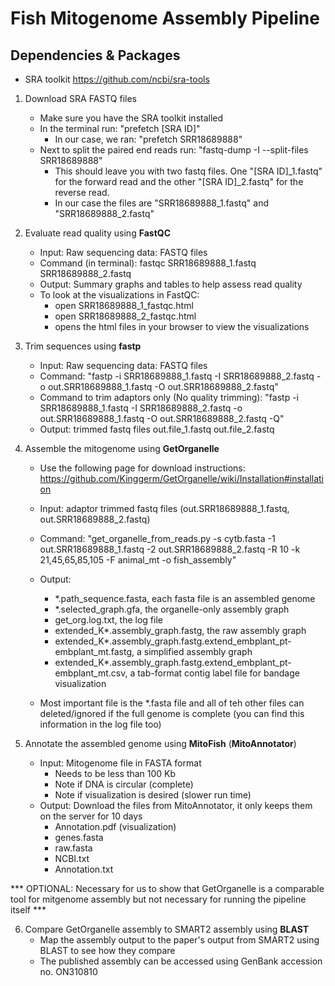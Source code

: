 # Fish Mitogenome Assembly Pipeline

## Dependencies & Packages 
* SRA toolkit <https://github.com/ncbi/sra-tools> 




1. Download SRA FASTQ files
     * Make sure you have the SRA toolkit installed
     * In the terminal run: "prefetch [SRA ID]"
          * In our case, we ran: "prefetch SRR18689888"
     * Next to split the paired end reads run: "fastq-dump -I --split-files SRR18689888"
          * This should leave you with two fastq files. One "[SRA ID]_1.fastq" for the forward read and the other "[SRA ID]_2.fastq" for the reverse read.
          * In our case the files are "SRR18689888_1.fastq" and "SRR18689888_2.fastq"

2. Evaluate read quality using __FastQC__
     * Input: Raw sequencing data: FASTQ files
     * Command (in terminal): fastqc SRR18689888_1.fastq SRR18689888_2.fastq
     * Output: Summary graphs and tables to help assess read quality
     * To look at the visualizations in FastQC:
     	* open SRR18689888_1_fastqc.html
     	* open SRR18689888_2_fastqc.html
     	* opens the html files in your browser to view the visualizations

3. Trim sequences using __fastp__
   * Input: Raw sequencing data: FASTQ files
   * Command: "fastp -i SRR18689888_1.fastq -I SRR18689888_2.fastq -o out.SRR18689888_1.fastq -O out.SRR18689888_2.fastq"
   * Command to trim adaptors only (No quality trimming): "fastp -i SRR18689888_1.fastq -I SRR18689888_2.fastq -o out.SRR18689888_1.fastq -O out.SRR18689888_2.fastq -Q"
   * Output: trimmed fastq files out.file_1.fastq out.file_2.fastq

4. Assemble the mitogenome using __GetOrganelle__
   * Use the following page for download instructions: https://github.com/Kinggerm/GetOrganelle/wiki/Installation#installation
   * Input: adaptor trimmed fastq files (out.SRR18689888_1.fastq, out.SRR18689888_2.fastq)
   * Command: "get_organelle_from_reads.py -s cytb.fasta -1 out.SRR18689888_1.fastq -2 out.SRR18689888_2.fastq -R 10 -k 21,45,65,85,105 -F animal_mt -o fish_assembly"
   * Output: 
   	    * *.path_sequence.fasta, each fasta file is an assembled genome
   	    * *.selected_graph.gfa, the organelle-only assembly graph 
   	    * get_org.log.txt, the log file 
   	    * extended_K*.assembly_graph.fastg, the raw assembly graph
   	    * extended_K*.assembly_graph.fastg.extend_embplant_pt-embplant_mt.fastg, a simplified assembly graph
   	    * extended_K*.assembly_graph.fastg.extend_embplant_pt-embplant_mt.csv, a tab-format contig label file for bandage visualization

   * Most important file is the *.fasta file and all of teh other files can deleted/ignored if the full genome is complete (you can find this information in the log file too)

5. Annotate the assembled genome using __MitoFish__ (__MitoAnnotator__)
   * Input: Mitogenome file in FASTA format
     	* Needs to be less than 100 Kb
     	* Note if DNA is circular (complete)
     	* Note if visualization is desired (slower run time)
   * Output: Download the files from MitoAnnotator, it only keeps them on the server for 10 days 
   	    * Annotation.pdf (visualization)
   	    * genes.fasta
   	    * raw.fasta
   	    * NCBI.txt
   	    * Annotation.txt
  
*** OPTIONAL: Necessary for us to show that GetOrganelle is a comparable tool for mitgenome assembly but not necessary for running the pipeline itself *** 

6. Compare GetOrganelle assembly to SMART2 assembly using __BLAST__
   * Map the assembly output to the paper's output from SMART2 using BLAST to see how they compare
   * The published assembly can be accessed using GenBank accession no. ON310810
